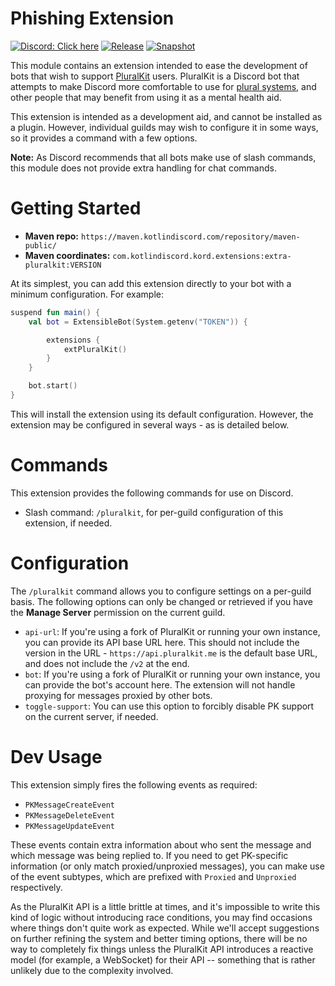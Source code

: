 # Phishing Extension

[![Discord: Click here](https://img.shields.io/static/v1?label=Discord&message=Click%20here&color=7289DA&style=for-the-badge&logo=discord)](https://discord.gg/gjXqqCS) [![Release](https://img.shields.io/nexus/r/com.kotlindiscord.kord.extensions/extra-pluralkit?nexusVersion=3&logo=gradle&color=blue&label=Release&server=https%3A%2F%2Fmaven.kotlindiscord.com&style=for-the-badge)](https://maven.kotlindiscord.com/#browse/browse:maven-releases:com%2Fkotlindiscord%2Fkord%2Fextensions%2Fextra-pluralkit) [![Snapshot](https://img.shields.io/nexus/s/com.kotlindiscord.kord.extensions/extra-pluralkit?logo=gradle&color=orange&label=Snapshot&server=https%3A%2F%2Fmaven.kotlindiscord.com&style=for-the-badge)](https://maven.kotlindiscord.com/#browse/browse:maven-snapshots:com%2Fkotlindiscord%2Fkord%2Fextensions%2Fextra-pluralkit)

This module contains an extension intended to ease the development of bots that wish to support 
[PluralKit](https://pluralkit.me/) users. PluralKit is a Discord bot that attempts to make Discord more comfortable
to use for [plural systems](https://morethanone.info), and other people that may benefit from using it as a mental
health aid.

This extension is intended as a development aid, and cannot be installed as a plugin. However, individual guilds
may wish to configure it in some ways, so it provides a command with a few options.

**Note:** As Discord recommends that all bots make use of slash commands, this module does not provide extra
handling for chat commands.

# Getting Started

* **Maven repo:** `https://maven.kotlindiscord.com/repository/maven-public/`
* **Maven coordinates:** `com.kotlindiscord.kord.extensions:extra-pluralkit:VERSION`

At its simplest, you can add this extension directly to your bot with a minimum configuration. For example:

```kotlin
suspend fun main() {
    val bot = ExtensibleBot(System.getenv("TOKEN")) {

        extensions {
            extPluralKit()
        }
    }

    bot.start()
}
```

This will install the extension using its default configuration. However, the extension may be configured in several 
ways - as is detailed below.

# Commands

This extension provides the following commands for use on Discord.

* Slash command: `/pluralkit`, for per-guild configuration of this extension, if needed.

# Configuration

The `/pluralkit` command allows you to configure settings on a per-guild basis. The following options can only be
changed or retrieved if you have the **Manage Server** permission on the current guild.

* `api-url`: If you're using a fork of PluralKit or running your own instance, you can provide its API base URL here.
  This should not include the version in the URL - `https://api.pluralkit.me` is the default base URL, and does not
  include the `/v2` at the end.
* `bot`: If you're using a fork of PluralKit or running your own instance, you can provide the bot's account here. The 
  extension will not handle proxying for messages proxied by other bots.
* `toggle-support`: You can use this option to forcibly disable PK support on the current server, if needed.

# Dev Usage

This extension simply fires the following events as required:

* `PKMessageCreateEvent`
* `PKMessageDeleteEvent`
* `PKMessageUpdateEvent`

These events contain extra information about who sent the message and which message was being replied to. If you need
to get PK-specific information (or only match proxied/unproxied messages), you can make use of the event subtypes,
which are prefixed with `Proxied` and `Unproxied` respectively.

As the PluralKit API is a little brittle at times, and it's impossible to write this kind of logic without introducing
race conditions, you may find occasions where things don't quite work as expected. While we'll accept suggestions on
further refining the system and better timing options, there will be no way to completely fix things unless the
PluralKit API introduces a reactive model (for example, a WebSocket) for their API -- something that is rather
unlikely due to the complexity involved.
